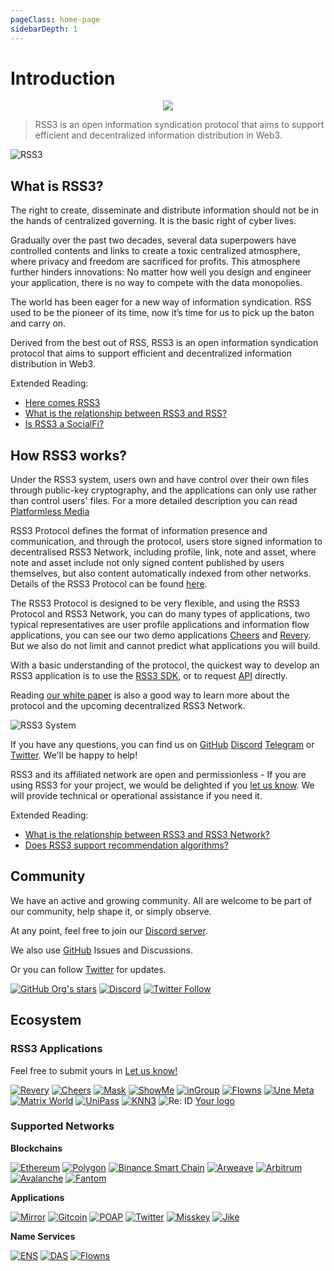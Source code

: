 ```yaml
---
pageClass: home-page
sidebarDepth: 1
---
```


# Introduction

<p align="center">
    <img class="logo-vido" src="@source/images/logo.gif" />
</p>

> RSS3 is an open information syndication protocol that aims to support efficient and decentralized information distribution in Web3.

![RSS3](https://badge.rss3.workers.dev/)

## What is RSS3?

The right to create, disseminate and distribute information should not be in the hands of centralized governing. It is the basic right of cyber lives.

Gradually over the past two decades, several data superpowers have controlled contents and links to create a toxic centralized atmosphere, where privacy and freedom are sacrificed for profits. This atmosphere further hinders innovations: No matter how well you design and engineer your application, there is no way to compete with the data monopolies.

The world has been eager for a new way of information syndication. RSS used to be the pioneer of its time, now it’s time for us to pick up the baton and carry on.

Derived from the best out of RSS, RSS3 is an open information syndication protocol that aims to support efficient and decentralized information distribution in Web3.

Extended Reading:
- [Here comes RSS3](https://rss3.notion.site/1-Here-comes-RSS3-501aa9df6dba40caae0a53eb2de6f060)
- [What is the relationship between RSS3 and RSS?](./faq.md#q-what-is-the-relationship-between-rss3-and-rss)
- [Is RSS3 a SocialFi?](./faq.md#q-is-rss3-a-socialfi)

## How RSS3 works?

Under the RSS3 system, users own and have control over their own files through public-key cryptography, and the applications can only use rather than control users' files. For a more detailed description you can read [Platformless Media](https://rss3.notion.site/3-Platformless-Media-55505c45a49743a2b89304abcb4a90da)

RSS3 Protocol defines the format of information presence and communication, and through the protocol, users store signed information to decentralised RSS3 Network, including profile, link, note and asset, where note and asset include not only signed content published by users themselves, but also content automatically indexed from other networks. Details of the RSS3 Protocol can be found [here](/protocol.html).

The RSS3 Protocol is designed to be very flexible, and using the RSS3 Protocol and RSS3 Network, you can do many types of applications, two typical representatives are user profile applications and information flow applications, you can see our two demo applications [Cheers](https://cheers.bio/) and [Revery](https://revery.so/). But we also do not limit and cannot predict what applications you will build.

With a basic understanding of the protocol, the quickest way to develop an RSS3 application is to use the [RSS3 SDK](/sdk.html), or to request [API](/api.html) directly.

Reading [our white paper](/RSS3-Whitepaper.pdf) is also a good way to learn more about the protocol and the upcoming decentralized RSS3 Network.

![RSS3 System](./images/system.png)

If you have any questions, you can find us on [GitHub](https://github.com/NaturalSelectionLabs/RSS3) [Discord](https://discord.gg/rss3) [Telegram](https://t.me/rss3_en) or [Twitter](https://twitter.com/rss3_). We'll be happy to help!

RSS3 and its affiliated network are open and permissionless - If you are using RSS3 for your project, we would be delighted if you [let us know](https://github.com/NaturalSelectionLabs/RSS3/issues/21). We will provide technical or operational assistance if you need it.

Extended Reading:
- [What is the relationship between RSS3 and RSS3 Network?](./faq.md#q-what-is-the-relationship-between-rss3-and-rss3-network)
- [Does RSS3 support recommendation algorithms?](./faq.md#q-does-rss3-support-recommendation-algorithms)

## Community

We have an active and growing community. All are welcome to be part of our community, help shape it, or simply observe.

At any point, feel free to join our [Discord server](https://discord.gg/rss3).

We also use [GitHub](https://github.com/NaturalSelectionLabs) Issues and Discussions.

Or you can follow [Twitter](https://twitter.com/rss3_) for updates.

[![GitHub Org's stars](https://img.shields.io/github/stars/NaturalSelectionLabs?style=social)](https://github.com/NaturalSelectionLabs) [![Discord](https://img.shields.io/discord/837332113677090876?label=Discord&logo=discord&style=social)](https://discord.gg/rss3) [![Twitter Follow](https://img.shields.io/twitter/follow/rss3_?style=social)](https://twitter.com/rss3_)

## Ecosystem

### RSS3 Applications

Feel free to submit yours in [Let us know!](https://github.com/NaturalSelectionLabs/RSS3/issues/21)

<p class="grid">
    <span><a target="_blank" href="https://revery.so/"><img alt="Revery" src="./images/apps/revery.svg"></a></span>
    <span><a target="_blank" href="https://cheers.bio/"><img alt="Cheers" src="./images/apps/cheers.svg"></a></span>
    <span><a target="_blank" href="https://mask.io/"><img alt="Mask" src="./images/apps/mask.svg"></a></span>
    <span><a target="_blank" href="https://showme.fan/"><img alt="ShowMe" src="./images/apps/showme.svg"></a></span>
    <span><a target="_blank" href="https://ingroup.chat/"><img alt="inGroup" src="./images/apps/ingroup.svg"></a></span>
    <span><a target="_blank" href="https://www.flowns.org/"><img alt="Flowns" src="./images/apps/flowns.svg"></a></span>
    <span><a target="_blank" href="https://www.info.unemeta.com/"><img alt="Une Meta" src="./images/apps/unemeta.svg"></a></span>
    <span><a target="_blank" href="https://matrixworld.org/home"><img alt="Matrix World" src="./images/apps/matrixworld.svg"></a></span>
    <span><a target="_blank" href="https://www.unipass.id/"><img alt="UniPass" src="./images/apps/unipass.svg"></a></span>
    <span><a target="_blank" href="https://www.knn3.xyz/"><img alt="KNN3" src="./images/apps/knn3.png"></a></span>
    <span><img alt="Re: ID" src="./images/apps/reid.png"></span>
    <span><a target="_blank" href="https://github.com/NaturalSelectionLabs/RSS3/issues/21">Your logo</a></span>
</p>

### Supported Networks

**Blockchains**

<p class="grid">
    <span><a target="_blank" href="https://ethereum.org/"><img alt="Ethereum" src="./images/networks/ethereum.png"></a></span>
    <span><a target="_blank" href="https://polygon.technology/"><img alt="Polygon" src="./images/networks/polygon.svg"></a></span>
    <span><a target="_blank" href="https://www.binance.org/en"><img alt="Binance Smart Chain" src="./images/networks/bsc.svg"></a></span>
    <span><a target="_blank" href="https://www.arweave.org/"><img alt="Arweave" src="./images/networks/arweave.svg"></a></span>
    <span><a target="_blank" href="https://arbitrum.io/"><img alt="Arbitrum" src="./images/networks/arbitrum.jpeg"></a></span>
    <span><a target="_blank" href="https://www.avax.network/"><img alt="Avalanche" src="./images/networks/avalanche.svg"></a></span>
    <span><a target="_blank" href="https://fantom.foundation/"><img alt="Fantom" src="./images/networks/fantom.svg"></a></span>
</p>

**Applications**

<p class="grid">
    <span><a target="_blank" href="https://mirror.xyz/"><img alt="Mirror" src="./images/networks/mirror.svg"></a></span>
    <span><a target="_blank" href="https://gitcoin.co/"><img alt="Gitcoin" src="./images/networks/gitcoin.svg"></a></span>
    <span><a target="_blank" href="https://poap.xyz/"><img alt="POAP" src="./images/networks/poap.svg"></a></span>
    <span><a target="_blank" href="https://twitter.com/"><img alt="Twitter" src="./images/networks/twitter.svg"></a></span>
    <span><a target="_blank" href="https://misskey-hub.net/"><img alt="Misskey" src="./images/networks/misskey.ico"></a></span>
    <span><a target="_blank" href="https://okjike.com/"><img alt="Jike" src="./images/networks/jike.png"></a></span>
</p>

**Name Services**

<p class="grid">
    <span><a target="_blank" href="https://ens.domains/"><img alt="ENS" src="./images/networks/ens.svg"></a></span>
    <span><a target="_blank" href="https://da.systems/"><img alt="DAS" src="./images/networks/das.svg"></a></span>
    <span><a target="_blank" href="https://www.flowns.org/"><img alt="Flowns" src="./images/apps/flowns.svg"></a></span>
</p>

